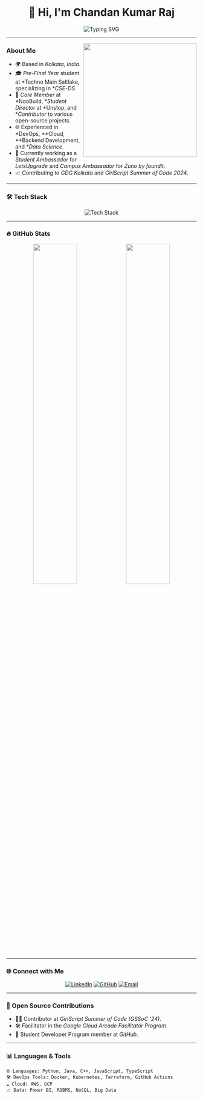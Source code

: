 <h1 align="center">👋 Hi, I'm Chandan Kumar Raj</h1>

<p align="center">
  <img src="https://readme-typing-svg.herokuapp.com?font=Fira+Code&size=22&duration=4000&pause=1000&color=27A8F7&background=FFFFFF00&center=true&vCenter=true&width=435&lines=Aspiring+Software+Developer;Data+Science+Enthusiast;Open+Source+Contributor;DevOps+%7C+Cloud+Enthusiast" alt="Typing SVG">
</p>

---

<img src="https://user-images.githubusercontent.com/76783198/155918129-44d524fa-2077-4d8f-8c60-507e84b88a43.gif" align="right" width="300">

### About Me
- 🌍 Based in *Kolkata, India*.
- 🎓 *Pre-Final Year* student at *Techno Main Saltlake, specializing in **CSE-DS*.
- 💼 *Core Member* at *NooBuild, **Student Director* at *Unstop, and **Contributor* to various open-source projects.
- 🌐 Experienced in *DevOps, **Cloud, **Backend Development, and **Data Science*.
- 🚀 Currently working as a *Student Ambassador* for *LetsUpgrade* and *Campus Ambassador* for *Zuno by foundit*.
- 📈 Contributing to *GDG Kolkata* and *GirlScript Summer of Code 2024*.

---

### 🛠️ Tech Stack
<p align="center">
  <img src="https://skillicons.dev/icons?i=python,java,cpp,typescript,nodejs,docker,kubernetes,aws,githubactions,linux,powerbi,mysql,mongodb" alt="Tech Stack">
</p>

---

### 🔥 GitHub Stats
<div align="center">
  <img src="https://github-readme-stats.vercel.app/api?username=chandan0629&show_icons=true&theme=radical&hide_border=true&count_private=true" width="48%">
  <img src="https://github-readme-streak-stats.herokuapp.com/?user=chandan0629&theme=radical&hide_border=true" width="48%">
</div>

---

### 🌐 Connect with Me
<p align="center">
  <a href="https://www.linkedin.com/in/chandan-kumar-raj/" target="_blank"><img src="https://img.shields.io/badge/LinkedIn-0A66C2?style=for-the-badge&logo=linkedin&logoColor=white" alt="LinkedIn"></a>
  <a href="https://github.com/chandan0629" target="_blank"><img src="https://img.shields.io/badge/GitHub-171515?style=for-the-badge&logo=github&logoColor=white" alt="GitHub"></a>
  <a href="mailto:chandantoaws@gmail.com" target="_blank"><img src="https://img.shields.io/badge/Email-D14836?style=for-the-badge&logo=gmail&logoColor=white" alt="Email"></a>
</p>

---

### 🚀 Open Source Contributions
- 👨‍💻 Contributor at *GirlScript Summer of Code (GSSoC '24)*.
- 🛠️ Facilitator in the *Google Cloud Arcade Facilitator Program*.
- 🌱 Student Developer Program member at *GitHub*.

---

### 📊 Languages & Tools
```text
🌐 Languages: Python, Java, C++, JavaScript, TypeScript
🛠️ DevOps Tools: Docker, Kubernetes, Terraform, GitHub Actions
☁️ Cloud: AWS, GCP
📈 Data: Power BI, RDBMS, NoSQL, Big Data
